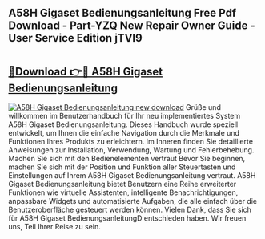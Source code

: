 ## A58H Gigaset Bedienungsanleitung Free Pdf Download - Part-YZQ New Repair Owner Guide - User Service Edition jTVI9

# <h2><a href="http://df1akn.blite.top/?on=A58H+Gigaset+Bedienungsanleitung">🔗Download 👉🔴 A58H Gigaset Bedienungsanleitung</a></h2>

[![A58H Gigaset Bedienungsanleitung new download](https://i.imgur.com/lujVjoI.png)](http://df1akn.blite.top/?on=A58H+Gigaset+Bedienungsanleitung)
Grüße und willkommen im Benutzerhandbuch für Ihr neu implementiertes System A58H Gigaset Bedienungsanleitung. Dieses Handbuch wurde speziell entwickelt, um Ihnen die einfache Navigation durch die Merkmale und Funktionen Ihres Produkts zu erleichtern. Im Inneren finden Sie detaillierte Anweisungen zur Installation, Verwendung, Wartung und Fehlerbehebung. Machen Sie sich mit den Bedienelementen vertraut Bevor Sie beginnen, machen Sie sich mit der Position und Funktion aller Steuertasten und Einstellungen auf Ihrem A58H Gigaset Bedienungsanleitung vertraut. A58H Gigaset Bedienungsanleitung bietet Benutzern eine Reihe erweiterter Funktionen wie virtuelle Assistenten, intelligente Benachrichtigungen, anpassbare Widgets und automatisierte Aufgaben, die alle einfach über die Benutzeroberfläche gesteuert werden können. Vielen Dank, dass Sie sich für A58H Gigaset BedienungsanleitungD entschieden haben. Wir freuen uns, Teil Ihrer Reise zu sein.

